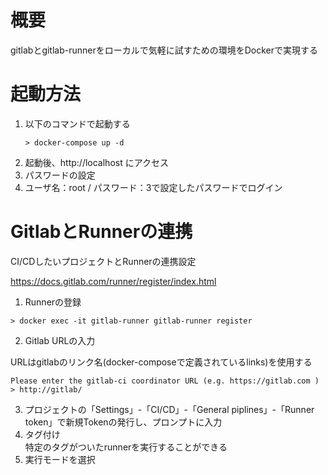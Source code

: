 # 概要

gitlabとgitlab-runnerをローカルで気軽に試すための環境をDockerで実現する

# 起動方法

1. 以下のコマンドで起動する
    ```
    > docker-compose up -d
    ```
2. 起動後、http://localhost にアクセス
3. パスワードの設定
4. ユーザ名：root / パスワード：3で設定したパスワードでログイン

# GitlabとRunnerの連携

CI/CDしたいプロジェクトとRunnerの連携設定

https://docs.gitlab.com/runner/register/index.html

1. Runnerの登録
```
> docker exec -it gitlab-runner gitlab-runner register
```
2. Gitlab URLの入力

URLはgitlabのリンク名(docker-composeで定義されているlinks)を使用する

```
Please enter the gitlab-ci coordinator URL (e.g. https://gitlab.com )
> http://gitlab/
```
3. プロジェクトの「Settings」-「CI/CD」-「General piplines」-「Runner token」で新規Tokenの発行し、プロンプトに入力
4. タグ付け  
    特定のタグがついたrunnerを実行することができる
5. 実行モードを選択